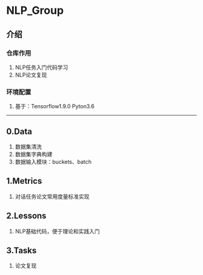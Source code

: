 # NLP_Group

## 介绍
### 仓库作用
1. NLP任务入门代码学习
2. NLP论文复现

### 环境配置
1. 基于：Tensorflow1.9.0 Pyton3.6


---
## 0.Data
1. 数据集清洗
2. 数据集字典构建
3. 数据输入模块：buckets、batch


## 1.Metrics
1. 对话任务论文常用度量标准实现


## 2.Lessons
1. NLP基础代码，便于理论和实践入门


## 3.Tasks
1. 论文复现
   
